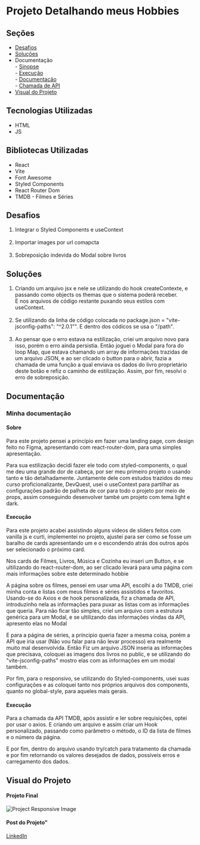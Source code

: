 # Projeto Detalhando meus Hobbies

## Seções
<ul>
    <li>
        <a href="#desafios">Desafios </a><br/>
    </li>
    <li>
        <a href="#solucoes">Soluções</a>
    </li>
    <li>
        Documentação<br/>
    - <a href="#sinopse">Sinopse</a><br/>
    - <a href="#execution">Execução</a><br/>
    - <a href="#documentacao">Documentação</a><br/>
    - <a href="#fetch-api">Chamada de API</a>
    </li>
    <li>
        <a href="#visual">Visual do Projeto</a>
    </li>
</ul>

## Tecnologias Utilizadas
- HTML
- JS

## Bibliotecas Utilizadas
- React
- Vite
- Font Awesome
- Styled Components
- React Router Dom
- TMDB - Filmes e Séries

## Desafios
<ol id="desafios">
    <li>
        Integrar o Styled Components e useContext
    </li>
    <br/>
    <li>
        Importar images por url comapcta
    </li>
    <br/>
    <li>
        Sobreposição indevida do Modal sobre livros
    </li>
</ol>

## Soluções
<ol id="solucoes">
    <li>
        Criando um arquivo jsx e nele se utilizando do hook createContexte, e passando como objects os themas que o sistema poderá receber.<br/> E nos arquivos de código restante puxando seus estilos com useContext.
    </li>
    <br/>
    <li>
        Se utilizando da linha de código colocada no package.json = "vite-jsconfig-paths": "^2.0.1"". E dentro dos códicos se usa o "/path".
    </li>
    <br/>
    <li>
        Ao pensar que o erro estava na estilização, criei um arquivo novo para isso, porém o erro ainda persistia. Então joguei o Modal para fora do loop Map, que estava chamando um array de informações trazidas de um arquivo JSON, e ao ser clicado o button para o abrir, fazia a chamada de uma função a qual enviava os dados do livro proprietário deste botão e refiz o caminho de estilização. Assim, por fim, resolvi o erro de sobreposição. 
    </li>
</ol>    

## Documentação
<h3 id="documentacao">Minha documentação</h3>


<h4 id="sinopse">Sobre</h4>
<p>Para este projeto pensei a princípio em fazer uma landing page, com design feito no Figma, apresentando com react-router-dom, para uma simples apresentação.</p>
<p>Para sua estilização decidi fazer ele todo com styled-components, o qual me deu uma grande dor de cabeça, por ser meu primeiro projeto o usando tanto e tão detalhadamente. Juntamente dele com estudos trazidos do meu curso proficionalizante, DevQuest, usei o useContext para partilhar as configurações padrão de palheta de cor para todo o projeto por meio de props, assim conseguindo desenvolver també um projeto com tema light e dark.</p>

<h4 id="execution">Execução</h4>
<p>Para este projeto acabei assistindo alguns vídeos de sliders feitos com vanilla js e curti, implementei no projeto, ajustei para ser como se fosse um baralho de cards apresentando um e o escondendo atrás dos outros após ser selecionado o próximo card.<p/>
<p>Nos cards de Filmes, Livros, Música e Cozinha eu inseri um Button, e se ultilizando do react-router-dom, ao ser clicado levará para uma página com mais informações sobre este determinado hobbie</p>
<p>A página sobre os filmes, pensei em usar uma API, escolhi a do TMDB, criei minha conta e listas com meus filmes e séries assistidos e favoritos. Usando-se do Axios e de hook personalizada, fiz a chamada de API, introduzinho nela as informações para puxar as listas com as informações que queria. Para não ficar tão simples, criel um arquivo com a estrutura genérica para um Modal, e se ultilizando das informações vindas da API, apresento elas no Modal</p>
<p>E para a página de séries, a príncipio queria fazer a mesma coisa, porém a API que iria usar (Não vou falar para não levar processo) era realmente muito mal desenvolvida. Então Fiz um arquivo JSON inseria as informações que precisava, coloquei as imagens dos livros no public, e se utilizando do "vite-jsconfig-paths" mostro elas com as informações em um modal também.</p>
<p>Por fim, para o responsivo, se utilizando do Styled-components, usei suas configurações e as coloquei tanto nos próprios arquivos dos components, quanto no global-style, para aqueles mais gerais.</p>

<h4 id="fetch-api">Execução</h4>
<p>Para a chamada da API TMDB, após assistir e ler sobre requisições, optei por usar o axios. E criando um arquivo e assim criar um Hook personalizado, passando como parâmetro o método, o ID da lista de filmes e o número da página.</p>
<p>E por fim, dentro do arquivo usando try/catch para tratamento da chamada e por fim retornando os valores desejados de dados, possíveis erros e carregamento dos dados.</p>

## Visual do Projeto
<h4 id="visual">Projeto Final</h4>
<img src="./src/images/project/hobbie-homePage.gif" alt="Project Responsive Image"/>
<h4 id="visual">Post do Projeto"</h4>
<a href="https://www.linkedin.com/feed/update/urn:li:activity:7208826920656871424/" target="_blank">LinkedIn</a>